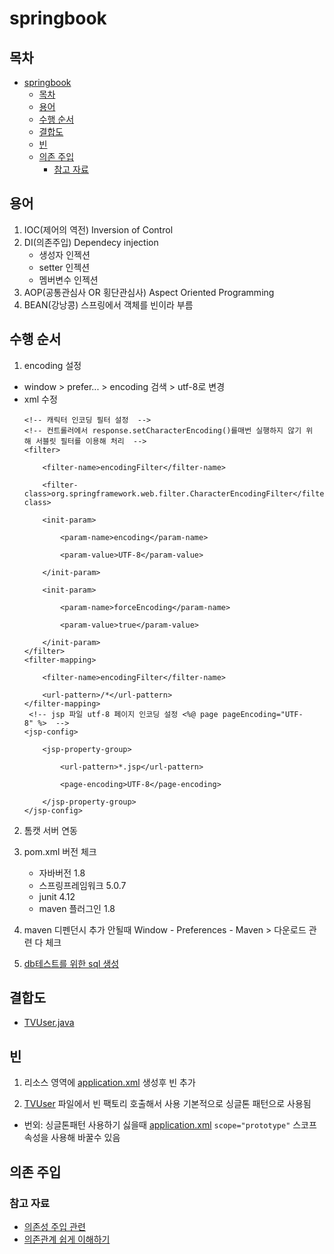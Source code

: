 # springbook

## 목차

- [springbook](#springbook)
	- [목차](#목차)
	- [용어](#용어)
	- [수행 순서](#수행-순서)
	- [결합도](#결합도)
	- [빈](#빈)
	- [의존 주입](#의존-주입)
		- [참고 자료](#참고-자료)

## 용어

 1. IOC(제어의 역전) Inversion of Control
 2. DI(의존주입) Dependecy injection
     * 생성자 인젝션
     * setter 인젝션
     * 멤버변수 인젝션 
 3. AOP(공통관심사 OR 횡단관심사) Aspect Oriented Programming
 4. BEAN(강낭콩) 스프링에서 객체를 빈이라 부름

## 수행 순서
1. encoding 설정
  * window > prefer... > encoding 검색 > utf-8로 변경
  * xml 수정   
  	``` 
	<!-- 캐릭터 인코딩 필터 설정  -->
	<!-- 컨트롤러에서 response.setCharacterEncoding()를매번 실행하지 않기 위해 서블릿 필터를 이용해 처리  -->
	<filter>

		<filter-name>encodingFilter</filter-name>

		<filter-class>org.springframework.web.filter.CharacterEncodingFilter</filter-class>

		<init-param>

			<param-name>encoding</param-name>

			<param-value>UTF-8</param-value>

		</init-param>

		<init-param>

			<param-name>forceEncoding</param-name>

			<param-value>true</param-value>

		</init-param>
	</filter>
	<filter-mapping>

		<filter-name>encodingFilter</filter-name>

		<url-pattern>/*</url-pattern>
	</filter-mapping>
	 <!-- jsp 파일 utf-8 페이지 인코딩 설정 <%@ page pageEncoding="UTF-8" %>  -->
	<jsp-config>

		<jsp-property-group>

			<url-pattern>*.jsp</url-pattern>

			<page-encoding>UTF-8</page-encoding>

		</jsp-property-group>
	</jsp-config>

  	```
2. 톰캣 서버 연동
3. pom.xml 버전 체크
	* 자바버전 1.8
	* 스프링프레임워크 5.0.7
	* junit 4.12
	* maven 플러그인 1.8
  
 4. maven 디펜던시 추가 안될때 Window - Preferences - Maven > 다운로드 관련 다 체크
 5. [db테스트를 위한 sql 생성](./src/main/resources/springbook.sql) 
  
 
 ## 결합도
 
 * [TVUser.java](./src/main/java/polymorphism/TVUser.java)
 

 ## 빈

1. 리소스 영역에 [application.xml](./src/main/resources/applicationContext.xml) 생성후 빈 추가

2. [TVUser](./src/main/java/polymorphism/TVUser.java) 파일에서 빈 팩토리 호출해서 사용 기본적으로 싱글톤 패턴으로 사용됨

* 번외: 싱글톤패턴 사용하기 싫을때 [application.xml](./src/main/resources/applicationContext.xml)
   `scope="prototype"` 스코프 속성을 사용해 바꿀수 있음


## 의존 주입




### 참고 자료

* [의존성 주입 관련](https://codevang.tistory.com/312)
* [의존관계 쉽게 이해하기](https://tecoble.techcourse.co.kr/post/2021-04-27-dependency-injection/)